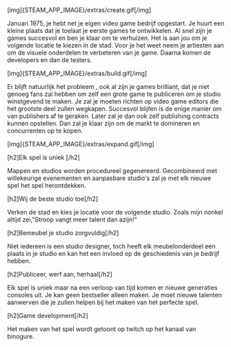 [img]{STEAM_APP_IMAGE}/extras/create.gif[/img]

Januari 1975, je hebt net je eigen video game bedrijf opgestart. Je huurt een kleine plaats dat je toelaat je eerste games te ontwikkelen. Al snel zijn je games succesvol en ben je klaar om te verhuizen. Het is aan jou om je volgende locatie te kiezen in de stad. Voor je het weet neem je artiesten aan om de visuele onderdelen te verbeteren van je game. Daarna komen de developers en dan de testers.

[img]{STEAM_APP_IMAGE}/extras/build.gif[/img]

Er blijft natuurlijk het probleem , ook al zijn je games brilliant, dat je niet genoeg fans zal hebben om zelf een grote game te publiceren om je studio winstgevend te maken.
Je zal je moeten richten op video game editors die het grootste deel zullen wegkapen. Succesvol blijfen is de enige manier om van publishers af te geraken. Later zal je dan ook zelf publishing contracts kunnen opstellen. Dan zal je klaar zijn om de markt te domineren en concurrenten op te kopen.

[img]{STEAM_APP_IMAGE}/extras/expand.gif[/img]

[h2]Elk spel is uniek [/h2]

Mappen en studios worden procedureel gegenereerd. Gecombineerd met willekeurige evenementen en aanpasbare studio's zal je met elk nieuwe spel het spel herontdekken.

[h2]Wij de beste studio toe[/h2]

Verken de stad en kies je locatie voor de volgende studio. Zoals mijn nonkel altijd zei,"Stroop vangt meer talent dan azijn!"

[h2]Bemeubel je studio zorgvuldig[/h2]

Niet iedereen is een studio designer, toch heeft elk meubelonderdeel een plaats in je studio en kan het een invloed op de geschiedenis van je bedrijf hebben.

[h2]Publiceer, werf aan, herhaal[/h2]

Elk spel is uniek maar na een verloop van tijd komen er nieuwe generaties consoles uit. Je kan geen bestseller alleen maken. Je moet nieuwe talenten aanwerven die je zullen helpen bij het maken van het perfecte spel.

[h2]Game development[/h2]

Het maken van het spel wordt getoont op twitch op het kanaal van binogure.
